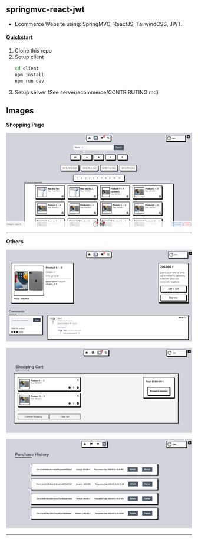 ## springmvc-react-jwt

- Ecommerce Website using: SpringMVC, ReactJS, TailwindCSS, JWT.

#### Quickstart

1. Clone this repo
2. Setup client
   ```bash
   cd client
   npm install
   npm run dev
   ```
3. Setup server (See server/ecommerce/CONTRIBUTING.md)

## Images

**Shopping Page**

![Shopping Page](./images/screenshot1.png)

---

**Others**

![ProductInfo](./images/screenshot3.png)

![Checkout Page](./images/screenshot2.png)

![Purchase History](./images/screenShot4.png)

---

